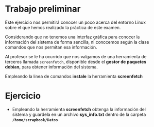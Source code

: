 # Trabajo preliminar

Este ejercicio nos permitirá conocer un poco acerca del entorno Linux sobre el que hemos realizado la práctica de este examen.

Considerando que no tenemos una interfaz gráfica para conocer la información del sistema de forma sencilla, ni conocemos según la clase comandos que nos permitan esa información.

Al profesor se le ha ocurrido que nos valgamos de una herramienta de terceros llamada `screenfetch`, disponible desde el **gestor de paquetes debian**, para obtener información del sistema.

Empleando la linea de comandos **instale** la herramienta **screenfetch**

# Ejercicio

* Empleando la herramienta **screenfetch** obtenga la información del sistema y guardela en un archivo **sys_info.txt** dentro de la carpeta **`/home/scrapbook/Datos`**

